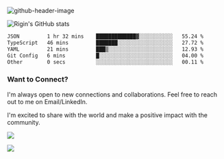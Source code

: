 
![github-header-image](https://github.com/riginoommen/riginoommen/assets/3840244/889cae65-df55-4cda-86cc-bf21bf1f2e96)

![Rigin's GitHub stats](https://github-readme-stats.vercel.app/api?username=riginoommen\&show_icons=true\&show=reviews,discussions_started,discussions_answered,prs_merged,prs_merged_percentage)


<!--START_SECTION:waka-->

```txt
JSON         1 hr 32 mins    █████████████▓░░░░░░░░░░░   55.24 %
TypeScript   46 mins         ███████░░░░░░░░░░░░░░░░░░   27.72 %
YAML         21 mins         ███▒░░░░░░░░░░░░░░░░░░░░░   12.93 %
Git Config   6 mins          █░░░░░░░░░░░░░░░░░░░░░░░░   04.00 %
Other        0 secs          ░░░░░░░░░░░░░░░░░░░░░░░░░   00.11 %
```

<!--END_SECTION:waka-->

### Want to Connect?

I'm always open to new connections and collaborations. Feel free to reach out to me on Email/LinkedIn.

I'm excited to share with the world and make a positive impact with the community.

![](https://komarev.com/ghpvc/?username=riginoommen)

![](https://hit.yhype.me/github/profile?user_id=3840244)

